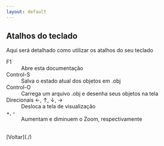 ```yaml
---
layout: default
---
```


## Atalhos do teclado

Aqui será detalhado como utilizar os atalhos do seu teclado

<dl>
<dt>F1</dt>
<dd>Abre esta documentação</dd>
<dt>Control-S</dt>
<dd>Salva o estado atual dos objetos em .obj</dd>
<dt> Control-O</dt>
<dd>Carrega um arquivo .obj e desenha seus objetos na tela</dd>
<dt>Direcionais ←, ↑, ↓, →</dt>
<dd>Desloca a tela de visualização</dd>
<dt>+, -</dt>
<dd>Aumentam e diminuem o Zoom, respectivamente </dd>
</dl>



<br>
[Voltar](./)
